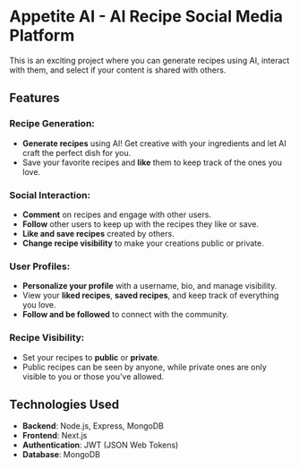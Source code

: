 # Appetite AI - AI Recipe Social Media Platform

This is an exciting project where you can generate recipes using AI, interact with them, and select if your content is shared with others.

## Features

### Recipe Generation:
- **Generate recipes** using AI! Get creative with your ingredients and let AI craft the perfect dish for you.
- Save your favorite recipes and **like** them to keep track of the ones you love.
  
### Social Interaction:
- **Comment** on recipes and engage with other users.
- **Follow** other users to keep up with the recipes they like or save.
- **Like and save recipes** created by others.
- **Change recipe visibility** to make your creations public or private.

### User Profiles:
- **Personalize your profile** with a username, bio, and manage visibility.
- View your **liked recipes**, **saved recipes**, and keep track of everything you love.
- **Follow and be followed** to connect with the community.

### Recipe Visibility:
- Set your recipes to **public** or **private**.
- Public recipes can be seen by anyone, while private ones are only visible to you or those you’ve allowed.

## Technologies Used

- **Backend**: Node.js, Express, MongoDB
- **Frontend**: Next.js
- **Authentication**: JWT (JSON Web Tokens)
- **Database**: MongoDB
